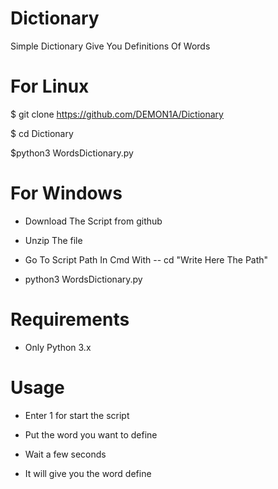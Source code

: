 # Dictionary
Simple Dictionary Give You Definitions  Of Words

# For Linux
$ git clone https://github.com/DEMON1A/Dictionary

$ cd Dictionary

$python3 WordsDictionary.py

# For Windows
- Download The Script from github

- Unzip The file

- Go To Script Path In Cmd With -- cd "Write Here The Path"

- python3 WordsDictionary.py

# Requirements
- Only Python 3.x

# Usage
- Enter 1 for start the script

- Put the word you want to define

- Wait a few seconds

- It will give  you the word define 
